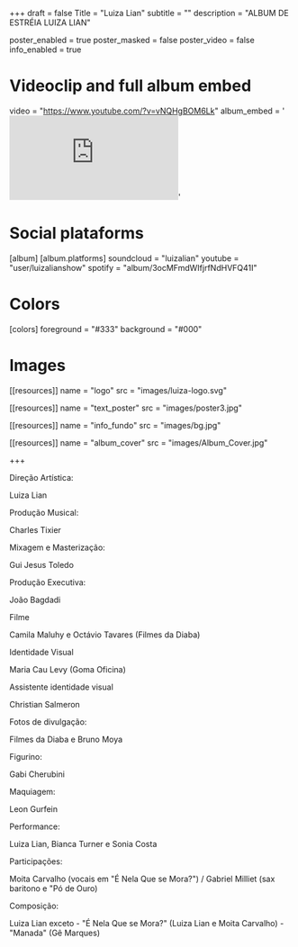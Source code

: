 +++
draft = false
Title = "Luiza Lian"
subtitle = ""
description = "ALBUM DE ESTRÉIA LUIZA LIAN"

poster_enabled = true
poster_masked = false
poster_video = false
info_enabled = true

# Videoclip and full album embed
video = "https://www.youtube.com/?v=vNQHgBOM6Lk"
album_embed = '<iframe scrolling="no" frameborder="no" src="https://w.soundcloud.com/player/?url=https%3A//api.soundcloud.com/playlists/86649977&auto_play=false&hide_related=true&show_comments=false&show_user=false&show_reposts=false&visual=false&show_artwork=false"></iframe>'

# Social plataforms
[album]
  [album.platforms]
    soundcloud = "luizalian"
    youtube = "user/luizalianshow"
    spotify = "album/3ocMFmdWIfjrfNdHVFQ41I"

# Colors
[colors]
  foreground =  "#333"
  background =  "#000"

# Images
[[resources]]
  name = "logo"
  src = "images/luiza-logo.svg"

[[resources]]
  name = "text_poster"
  src = "images/poster3.jpg"

[[resources]]
  name = "info_fundo"
  src = "images/bg.jpg"

[[resources]]
  name = "album_cover"
  src = "images/Album_Cover.jpg"

+++

<div class="ficha_tecnica">
  <div><label>Direção Artística:</label><p>Luiza Lian</p></div>
  <div><label>Produção Musical:</label><p>Charles Tixier</p></div>
  <div><label>Mixagem e Masterização:</label><p> Gui Jesus Toledo</p></div>
  <div><label>Produção Executiva:</label><p> João Bagdadi</p></div>
  <div><label>Filme</label><p> Camila Maluhy e Octávio Tavares (Filmes da Diaba)</p></div>
  <div><label>Identidade Visual</label><p> Maria Cau Levy (Goma Oficina)</p></div>
  <div><label>Assistente identidade visual</label><p> Christian Salmeron</p></div>
  <div><label>Fotos de divulgação:</label><p>Filmes da Diaba e Bruno Moya</p></div>
  <div><label>Figurino:</label><p> Gabi Cherubini</p></div>
  <div><label>Maquiagem:</label><p> Leon Gurfein</p></div>
  <div><label>Performance:</label><p> Luiza Lian, Bianca Turner e Sonia Costa</p></div>
  <div><label>Participações:</label><p> Moita Carvalho (vocais em "É Nela Que se Mora?") / Gabriel Milliet (sax baritono e "Pó de Ouro)</p></div>
  <div><label>Composição:</label><p>Luiza Lian exceto - "É Nela Que se Mora?" (Luiza Lian e Moita Carvalho) - "Manada" (Gê Marques)</p></div>
</div>
